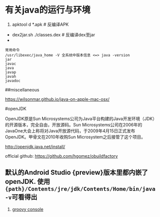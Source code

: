 # 有关java的运行与环境

1. apktool d *.apk            # 反编译APK
+ dex2jar.sh ./classes.dex   # 反编译dex至jar
+ 

```text
常用命令
/usr/libexec/java_home -V 全系统中版本信息 <=> java -version
jar
javac
java
javap
javah
javadoc
```

##miscellaneous

https://wilsonmar.github.io/java-on-apple-mac-osx/

#openJDK

OpenJDK原是Sun Microsystems公司为Java平台构建的Java开发环境（JDK）的开源版本，完全自由，开放源码。Sun Microsystems公司在2006年的JavaOne大会上称将对Java开放源代码，于2009年4月15日正式发布OpenJDK。甲骨文在2010年收购Sun Microsystem之后接管了这个项目。

http://openjdk.java.net/install/

official github: https://github.com/hgomez/obuildfactory

**默认的Android Studio {preview}版本里都内嵌了openJDK. 使用`{path}/Contents/jre/jdk/Contents/Home/bin/java -v`可看得出**
------

1. [groovy console](/java/groovyconsole.md)